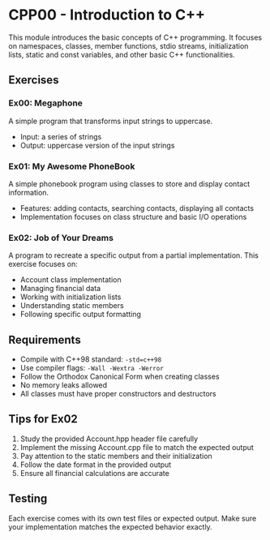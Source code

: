 
# CPP00 - Introduction to C++

This module introduces the basic concepts of C++ programming. It focuses on namespaces, classes, member functions, stdio streams, initialization lists, static and const variables, and other basic C++ functionalities.

## Exercises

### Ex00: Megaphone
A simple program that transforms input strings to uppercase.
- Input: a series of strings
- Output: uppercase version of the input strings

### Ex01: My Awesome PhoneBook
A simple phonebook program using classes to store and display contact information.
- Features: adding contacts, searching contacts, displaying all contacts
- Implementation focuses on class structure and basic I/O operations

### Ex02: Job of Your Dreams
A program to recreate a specific output from a partial implementation. This exercise focuses on:
- Account class implementation
- Managing financial data
- Working with initialization lists
- Understanding static members
- Following specific output formatting

## Requirements

- Compile with C++98 standard: `-std=c++98`
- Use compiler flags: `-Wall -Wextra -Werror`
- Follow the Orthodox Canonical Form when creating classes
- No memory leaks allowed
- All classes must have proper constructors and destructors

## Tips for Ex02

1. Study the provided Account.hpp header file carefully
2. Implement the missing Account.cpp file to match the expected output
3. Pay attention to the static members and their initialization
4. Follow the date format in the provided output
5. Ensure all financial calculations are accurate

## Testing

Each exercise comes with its own test files or expected output. Make sure your implementation matches the expected behavior exactly.